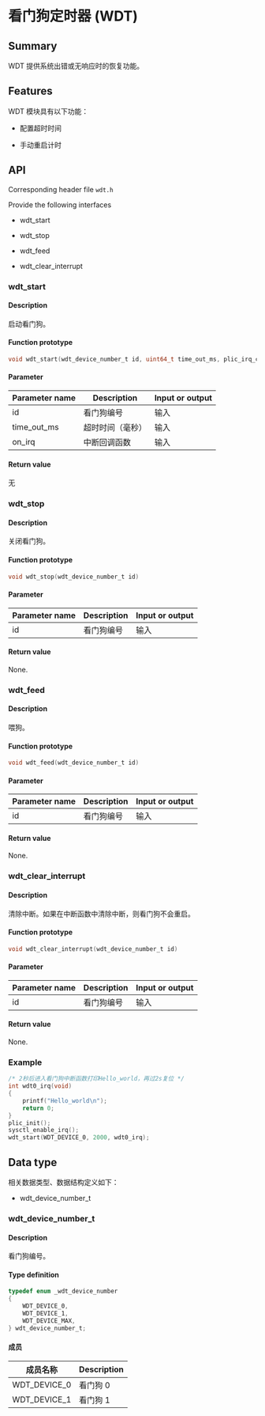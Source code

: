 # 看门狗定时器 (WDT)

## Summary

WDT 提供系统出错或无响应时的恢复功能。

## Features

WDT 模块具有以下功能：

- 配置超时时间

- 手动重启计时

## API

Corresponding header file `wdt.h`

Provide the following interfaces

- wdt\_start

- wdt\_stop

- wdt\_feed

- wdt\_clear\_interrupt

### wdt\_start

#### Description

启动看门狗。

#### Function prototype

```c
void wdt_start(wdt_device_number_t id, uint64_t time_out_ms, plic_irq_callback_t on_irq)
```

#### Parameter

| Parameter name         |   Description           |  Input or output  |
| --------------- | ---------------  | --------- |
| id              | 看门狗编号        | 输入       |
| time\_out\_ms   | 超时时间（毫秒）   | 输入      |
| on\_irq          | 中断回调函数     | 输入       |

#### Return value

无

### wdt\_stop

#### Description

关闭看门狗。

#### Function prototype

```c
void wdt_stop(wdt_device_number_t id)
```

#### Parameter

| Parameter name         |   Description           |  Input or output  |
| --------------- | ---------------  | --------- |
| id              | 看门狗编号        | 输入       |

#### Return value

None.

### wdt\_feed

#### Description

喂狗。

#### Function prototype

```c
void wdt_feed(wdt_device_number_t id)
```

#### Parameter

| Parameter name         |   Description           |  Input or output  |
| --------------- | ---------------  | --------- |
| id              | 看门狗编号        | 输入       |

#### Return value

None.

### wdt\_clear\_interrupt

#### Description

清除中断。如果在中断函数中清除中断，则看门狗不会重启。

#### Function prototype

```c
void wdt_clear_interrupt(wdt_device_number_t id)
```

#### Parameter

| Parameter name         |   Description           |  Input or output  |
| --------------- | ---------------  | --------- |
| id              | 看门狗编号        | 输入       |

#### Return value

None.

### Example

```c
/* 2秒后进入看门狗中断函数打印Hello_world，再过2s复位 */
int wdt0_irq(void)
{
    printf("Hello_world\n");
    return 0;
}
plic_init();
sysctl_enable_irq();
wdt_start(WDT_DEVICE_0, 2000, wdt0_irq);
```

## Data type

相关数据类型、数据结构定义如下：

- wdt\_device\_number\_t

### wdt\_device\_number\_t

#### Description

看门狗编号。

#### Type definition

```c
typedef enum _wdt_device_number
{
    WDT_DEVICE_0,
    WDT_DEVICE_1,
    WDT_DEVICE_MAX,
} wdt_device_number_t;
```

#### 成员

| 成员名称         | Description         |
| --------------- | ------------ |
| WDT\_DEVICE\_0  | 看门狗 0      |
| WDT\_DEVICE\_1  | 看门狗 1      |